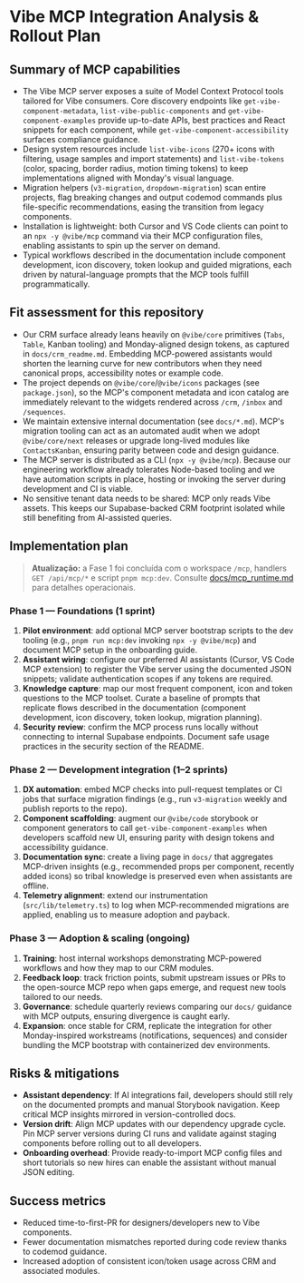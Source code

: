 # Vibe MCP Integration Analysis & Rollout Plan

## Summary of MCP capabilities
- The Vibe MCP server exposes a suite of Model Context Protocol tools tailored for Vibe consumers. Core discovery endpoints like `get-vibe-component-metadata`, `list-vibe-public-components` and `get-vibe-component-examples` provide up-to-date APIs, best practices and React snippets for each component, while `get-vibe-component-accessibility` surfaces compliance guidance.
- Design system resources include `list-vibe-icons` (270+ icons with filtering, usage samples and import statements) and `list-vibe-tokens` (color, spacing, border radius, motion timing tokens) to keep implementations aligned with Monday's visual language.
- Migration helpers (`v3-migration`, `dropdown-migration`) scan entire projects, flag breaking changes and output codemod commands plus file-specific recommendations, easing the transition from legacy components.
- Installation is lightweight: both Cursor and VS Code clients can point to an `npx -y @vibe/mcp` command via their MCP configuration files, enabling assistants to spin up the server on demand.
- Typical workflows described in the documentation include component development, icon discovery, token lookup and guided migrations, each driven by natural-language prompts that the MCP tools fulfill programmatically.

## Fit assessment for this repository
- Our CRM surface already leans heavily on `@vibe/core` primitives (`Tabs`, `Table`, Kanban tooling) and Monday-aligned design tokens, as captured in `docs/crm_readme.md`. Embedding MCP-powered assistants would shorten the learning curve for new contributors when they need canonical props, accessibility notes or example code.
- The project depends on `@vibe/core`/`@vibe/icons` packages (see `package.json`), so the MCP's component metadata and icon catalog are immediately relevant to the widgets rendered across `/crm`, `/inbox` and `/sequences`.
- We maintain extensive internal documentation (see `docs/*.md`). MCP's migration tooling can act as an automated audit when we adopt `@vibe/core/next` releases or upgrade long-lived modules like `ContactsKanban`, ensuring parity between code and design guidance.
- The MCP server is distributed as a CLI (`npx -y @vibe/mcp`). Because our engineering workflow already tolerates Node-based tooling and we have automation scripts in place, hosting or invoking the server during development and CI is viable.
- No sensitive tenant data needs to be shared: MCP only reads Vibe assets. This keeps our Supabase-backed CRM footprint isolated while still benefiting from AI-assisted queries.

## Implementation plan

> **Atualização:** a Fase 1 foi concluída com o workspace `/mcp`, handlers `GET /api/mcp/*` e script `pnpm mcp:dev`. Consulte [docs/mcp_runtime.md](mcp_runtime.md) para detalhes operacionais.

### Phase 1 — Foundations (1 sprint)
1. **Pilot environment**: add optional MCP server bootstrap scripts to the dev tooling (e.g., `pnpm run mcp:dev` invoking `npx -y @vibe/mcp`) and document MCP setup in the onboarding guide.
2. **Assistant wiring**: configure our preferred AI assistants (Cursor, VS Code MCP extension) to register the Vibe server using the documented JSON snippets; validate authentication scopes if any tokens are required.
3. **Knowledge capture**: map our most frequent component, icon and token questions to the MCP toolset. Curate a baseline of prompts that replicate flows described in the documentation (component development, icon discovery, token lookup, migration planning).
4. **Security review**: confirm the MCP process runs locally without connecting to internal Supabase endpoints. Document safe usage practices in the security section of the README.

### Phase 2 — Development integration (1–2 sprints)
1. **DX automation**: embed MCP checks into pull-request templates or CI jobs that surface migration findings (e.g., run `v3-migration` weekly and publish reports to the repo).
2. **Component scaffolding**: augment our `@vibe/code` storybook or component generators to call `get-vibe-component-examples` when developers scaffold new UI, ensuring parity with design tokens and accessibility guidance.
3. **Documentation sync**: create a living page in `docs/` that aggregates MCP-driven insights (e.g., recommended props per component, recently added icons) so tribal knowledge is preserved even when assistants are offline.
4. **Telemetry alignment**: extend our instrumentation (`src/lib/telemetry.ts`) to log when MCP-recommended migrations are applied, enabling us to measure adoption and payback.

### Phase 3 — Adoption & scaling (ongoing)
1. **Training**: host internal workshops demonstrating MCP-powered workflows and how they map to our CRM modules.
2. **Feedback loop**: track friction points, submit upstream issues or PRs to the open-source MCP repo when gaps emerge, and request new tools tailored to our needs.
3. **Governance**: schedule quarterly reviews comparing our `docs/` guidance with MCP outputs, ensuring divergence is caught early.
4. **Expansion**: once stable for CRM, replicate the integration for other Monday-inspired workstreams (notifications, sequences) and consider bundling the MCP bootstrap with containerized dev environments.

## Risks & mitigations
- **Assistant dependency**: If AI integrations fail, developers should still rely on the documented prompts and manual Storybook navigation. Keep critical MCP insights mirrored in version-controlled docs.
- **Version drift**: Align MCP updates with our dependency upgrade cycle. Pin MCP server versions during CI runs and validate against staging components before rolling out to all developers.
- **Onboarding overhead**: Provide ready-to-import MCP config files and short tutorials so new hires can enable the assistant without manual JSON editing.

## Success metrics
- Reduced time-to-first-PR for designers/developers new to Vibe components.
- Fewer documentation mismatches reported during code review thanks to codemod guidance.
- Increased adoption of consistent icon/token usage across CRM and associated modules.
